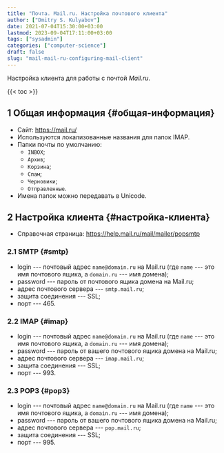 ```yaml
---
title: "Почта. Mail.ru. Настройка почтового клиента"
author: ["Dmitry S. Kulyabov"]
date: 2021-07-04T15:30:00+03:00
lastmod: 2023-09-04T17:11:00+03:00
tags: ["sysadmin"]
categories: ["computer-science"]
draft: false
slug: "mail-mail-ru-configuring-mail-client"
---
```


Настройка клиента для работы с почтой _Mail.ru_.

<!--more-->

{{< toc >}}


## <span class="section-num">1</span> Общая информация {#общая-информация}

-   Сайт: <https://mail.ru/>
-   Используются локализованные названия для папок IMAP.
-   Папки почты по умолчанию:
    -   `INBOX`;
    -   `Архив`;
    -   `Корзина`;
    -   `Спам`;
    -   `Черновики`;
    -   `Отправленные`.
-   Имена папок можно передавать в Unicode.


## <span class="section-num">2</span> Настройка клиента {#настройка-клиента}

-   Справочная страница: <https://help.mail.ru/mail/mailer/popsmtp>


### <span class="section-num">2.1</span> SMTP {#smtp}

-   login --- почтовый адрес `name@domain.ru` на Mail.ru (где `name` --- это имя почтового ящика, а `domain.ru` --- имя домена);
-   password --- пароль от почтового ящика домена на Mail.ru;
-   адрес почтового сервера --- `smtp.mail.ru`;
-   защита соединения --- SSL;
-   порт --- 465.


### <span class="section-num">2.2</span> IMAP {#imap}

-   login --- почтовый адрес `name@domain.ru` на Mail.ru (где `name` --- это имя почтового ящика, а `domain.ru` --- имя домена);
-   password --- пароль от вашего почтового ящика домена на Mail.ru;
-   адрес почтового сервера --- `imap.mail.ru`;
-   защита соединения --- SSL;
-   порт --- 993.


### <span class="section-num">2.3</span> POP3 {#pop3}

-   login --- почтовый адрес `name@domain.ru` на Mail.ru (где `name` --- это имя почтового ящика, а `domain.ru` --- имя домена);
-   password --- пароль от вашего почтового ящика домена на Mail.ru;
-   адрес почтового сервера --- `pop.mail.ru`;
-   защита соединения --- SSL;
-   порт --- 995.
